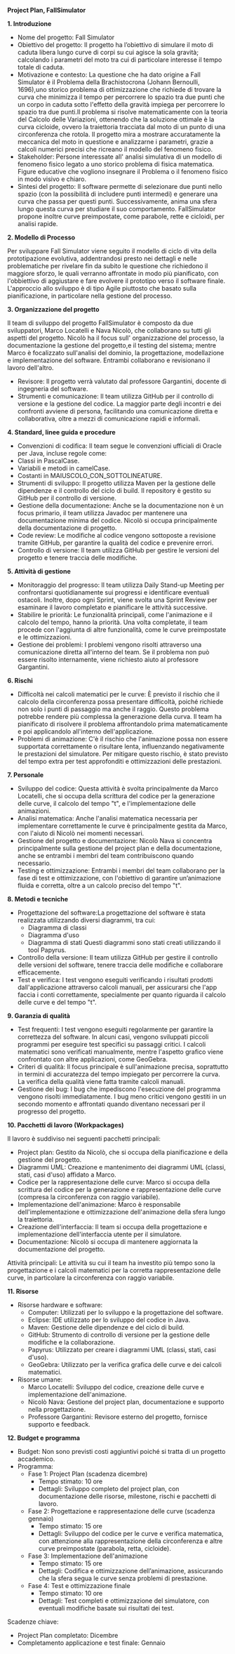 ﻿**Project Plan, FallSimulator**

**1. Introduzione**

- Nome del progetto: Fall Simulator
- Obiettivo del progetto: Il progetto ha l’obiettivo di simulare il moto di caduta libera lungo curve di corpi su cui agisce la sola gravità; calcolando i parametri del moto tra cui di particolare interesse il tempo totale di caduta.
- Motivazione e contesto: La questione che ha dato origine a Fall Simulator è il Problema della Brachistocrona (Johann Bernoulli, 1696),uno storico problema di ottimizzazione che richiede di trovare la curva che minimizza il tempo per percorrere lo spazio tra due punti che un corpo in caduta sotto l'effetto della gravità impiega per percorrere lo spazio tra due punti.Il problema si risolve matematicamente con la teoria del Calcolo delle Variazioni, ottenendo che la soluzione ottimale è la curva cicloide, ovvero la traiettoria tracciata dal moto di un punto di una circonferenza che rotola. Il progetto mira a mostrare accuratamente la meccanica del moto in questione e analizzarne i parametri, grazie a calcoli numerici precisi che ricreano il modello del fenomeno fisico. 
- Stakeholder: Persone interessate all' analisi simulativa di un modello di fenomeno fisico legato a uno storico problema di fisica matematica. Figure educative che vogliono insegnare il Problema o il fenomeno fisico in modo visivo e chiaro. 
- Sintesi del progetto: Il software permette di selezionare due punti nello spazio (con la possibilità di includere punti intermedi) e generare una curva che passa per questi punti. Successivamente, anima una sfera lungo questa curva per studiare il suo comportamento. FallSimulator propone inoltre curve preimpostate, come parabole, rette e cicloidi, per analisi rapide.

**2. Modello di Processo**

Per sviluppare Fall Simulator viene seguito il modello di ciclo di vita della prototipazione evolutiva, addentrandosi presto nei dettagli e nelle problematiche per rivelare fin da subito le questione che richiedono il maggiore sforzo, le quali verranno affrontate in modo più pianificato, con l'obbiettivo di aggiustare e fare evolvere il prototipo verso il software finale. L'approccio allo sviluppo è di tipo Agile piuttosto che basato sulla pianificazione, in particolare nella gestione del processo. 

**3. Organizzazione del progetto**

Il team di sviluppo del progetto FallSimulator è composto da due sviluppatori, Marco Locatelli e Nava Nicolò, che collaborano su tutti gli aspetti del progetto. Nicolò ha il focus sull' organizzazione del processo, la documentazione la gestione del progetto,e il testing del sistema; mentre Marco è focalizzato sull'analisi del dominio, la progettazione, modellazione e implementazione del software. Entrambi collaborano e revisionano il lavoro dell'altro.

- Revisore: Il progetto verrà valutato dal professore Gargantini, docente di ingegneria del software.
- Strumenti e comunicazione: Il team utilizza GitHub per il controllo di versione e la gestione del codice. La maggior parte degli incontri e dei confronti avviene di persona, facilitando una comunicazione diretta e collaborativa, oltre a mezzi di comunicazione rapidi e informali.

**4. Standard, linee guida e procedure**

- Convenzioni di codifica: Il team segue le convenzioni ufficiali di Oracle per Java, incluse regole come:
- Classi in PascalCase.
- Variabili e metodi in camelCase.
- Costanti in MAIUSCOLO\_CON\_SOTTOLINEATURE.
- Strumenti di sviluppo: Il progetto utilizza Maven per la gestione delle dipendenze e il controllo del ciclo di build. Il repository è gestito su GitHub per il controllo di versione.
- Gestione della documentazione: Anche se la documentazione non è un focus primario, il team utilizza Javadoc per mantenere una documentazione minima del codice. Nicolò si occupa principalmente della documentazione di progetto.
- Code review: Le modifiche al codice vengono sottoposte a revisione tramite GitHub, per garantire la qualità del codice e prevenire errori.
- Controllo di versione: Il team utilizza GitHub per gestire le versioni del progetto e tenere traccia delle modifiche.

**5. Attività di gestione**

- Monitoraggio del progresso: Il team utilizza Daily Stand-up Meeting per confrontarsi quotidianamente sui progressi e identificare eventuali ostacoli. Inoltre, dopo ogni Sprint, viene svolta una Sprint Review per esaminare il lavoro completato e pianificare le attività successive.
- Stabilire le priorità: Le funzionalità principali, come l'animazione e il calcolo del tempo, hanno la priorità. Una volta completate, il team procede con l'aggiunta di altre funzionalità, come le curve preimpostate e le ottimizzazioni.
- Gestione dei problemi: I problemi vengono risolti attraverso una comunicazione diretta all'interno del team. Se il problema non può essere risolto internamente, viene richiesto aiuto al professore Gargantini.

**6. Rischi**

- Difficoltà nei calcoli matematici per le curve: È previsto il rischio che il calcolo della circonferenza possa presentare difficoltà, poiché richiede non solo i punti di passaggio ma anche il raggio. Questo problema potrebbe rendere più complessa la generazione della curva. Il team ha pianificato di risolvere il problema affrontandolo prima matematicamente e poi applicandolo all'interno dell'applicazione.
- Problemi di animazione: C'è il rischio che l'animazione possa non essere supportata correttamente o risultare lenta, influenzando negativamente le prestazioni del simulatore. Per mitigare questo rischio, è stato previsto del tempo extra per test approfonditi e ottimizzazioni delle prestazioni.

<a name="_toc184575194"></a>**7. Personale**

- Sviluppo del codice: Questa attività è svolta principalmente da Marco Locatelli, che si occupa della scrittura del codice per la generazione delle curve, il calcolo del tempo "t", e l'implementazione delle animazioni.
- Analisi matematica: Anche l'analisi matematica necessaria per implementare correttamente le curve è principalmente gestita da Marco, con l'aiuto di Nicolò nei momenti necessari.
- Gestione del progetto e documentazione: Nicolò Nava si concentra principalmente sulla gestione del project plan e della documentazione, anche se entrambi i membri del team contribuiscono quando necessario.
- Testing e ottimizzazione: Entrambi i membri del team collaborano per la fase di test e ottimizzazione, con l'obiettivo di garantire un’animazione fluida e corretta, oltre a un calcolo preciso del tempo "t".

<a name="_toc184575195"></a>**8. Metodi e tecniche**

- Progettazione del software:La progettazione del software è stata realizzata utilizzando diversi diagrammi, tra cui:
  - Diagramma di classi
  - Diagramma d'uso
  - Diagramma di stati
    Questi diagrammi sono stati creati utilizzando il tool Papyrus.
- Controllo della versione: Il team utilizza GitHub per gestire il controllo delle versioni del software, tenere traccia delle modifiche e collaborare efficacemente.
- Test e verifica: I test vengono eseguiti verificando i risultati prodotti dall'applicazione attraverso calcoli manuali, per assicurarsi che l'app faccia i conti correttamente, specialmente per quanto riguarda il calcolo delle curve e del tempo "t".

<a name="_toc184575196"></a>**9. Garanzia di qualità**

- Test frequenti: I test vengono eseguiti regolarmente per garantire la correttezza del software. In alcuni casi, vengono sviluppati piccoli programmi per eseguire test specifici su passaggi critici. I calcoli matematici sono verificati manualmente, mentre l'aspetto grafico viene confrontato con altre applicazioni, come GeoGebra.
- Criteri di qualità: Il focus principale è sull'animazione precisa, soprattutto in termini di accuratezza del tempo impiegato per percorrere la curva. La verifica della qualità viene fatta tramite calcoli manuali.
- Gestione dei bug: I bug che impediscono l'esecuzione del programma vengono risolti immediatamente. I bug meno critici vengono gestiti in un secondo momento e affrontati quando diventano necessari per il progresso del progetto.

<a name="_toc184575197"></a>**10. Pacchetti di lavoro (Workpackages)**

Il lavoro è suddiviso nei seguenti pacchetti principali:

- Project plan: Gestito da Nicolò, che si occupa della pianificazione e della gestione del progetto.
- Diagrammi UML: Creazione e mantenimento dei diagrammi UML (classi, stati, casi d'uso) affidato a Marco.
- Codice per la rappresentazione delle curve: Marco si occupa della scrittura del codice per la generazione e rappresentazione delle curve (compresa la circonferenza con raggio variabile).
- Implementazione dell'animazione: Marco è responsabile dell'implementazione e ottimizzazione dell'animazione della sfera lungo la traiettoria.
- Creazione dell'interfaccia: Il team si occupa della progettazione e implementazione dell'interfaccia utente per il simulatore.
- Documentazione: Nicolò si occupa di mantenere aggiornata la documentazione del progetto.

Attività principali: Le attività su cui il team ha investito più tempo sono la progettazione e i calcoli matematici per la corretta rappresentazione delle curve, in particolare la circonferenza con raggio variabile.

<a name="_toc184575198"></a>**11. Risorse**

- Risorse hardware e software:
  - Computer: Utilizzati per lo sviluppo e la progettazione del software.
  - Eclipse: IDE utilizzato per lo sviluppo del codice in Java.
  - Maven: Gestione delle dipendenze e del ciclo di build.
  - GitHub: Strumento di controllo di versione per la gestione delle modifiche e la collaborazione.
  - Papyrus: Utilizzato per creare i diagrammi UML (classi, stati, casi d'uso).
  - GeoGebra: Utilizzato per la verifica grafica delle curve e dei calcoli matematici.
- Risorse umane:
  - Marco Locatelli: Sviluppo del codice, creazione delle curve e implementazione dell'animazione.
  - Nicolò Nava: Gestione del project plan, documentazione e supporto nella progettazione.
  - Professore Gargantini: Revisore esterno del progetto, fornisce supporto e feedback.

<a name="_toc184575199"></a>**12. Budget e programma**

- Budget:
  Non sono previsti costi aggiuntivi poiché si tratta di un progetto accademico.
- Programma:
  - Fase 1: Project Plan (scadenza dicembre)
    - Tempo stimato: 10 ore
    - Dettagli: Sviluppo completo del project plan, con documentazione delle risorse, milestone, rischi e pacchetti di lavoro.
  - Fase 2: Progettazione e rappresentazione delle curve (scadenza gennaio)
    - Tempo stimato: 15 ore
    - Dettagli: Sviluppo del codice per le curve e verifica matematica, con attenzione alla rappresentazione della circonferenza e altre curve preimpostate (parabola, retta, cicloide).
  - Fase 3: Implementazione dell'animazione
    - Tempo stimato: 15 ore
    - Dettagli: Codifica e ottimizzazione dell’animazione, assicurando che la sfera segua le curve senza problemi di prestazione.
  - Fase 4: Test e ottimizzazione finale
    - Tempo stimato: 10 ore
    - Dettagli: Test completi e ottimizzazione del simulatore, con eventuali modifiche basate sui risultati dei test.

Scadenze chiave:

- Project Plan completato: Dicembre
- Completamento applicazione e test finale: Gennaio






